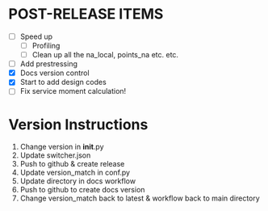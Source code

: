 # POST-RELEASE ITEMS
- [ ] Speed up
  - [ ] Profiling
  - [ ] Clean up all the na_local, points_na etc. etc.
- [ ] Add prestressing
- [x] Docs version control
- [x] Start to add design codes
- [ ] Fix service moment calculation!

# Version Instructions
1. Change version in __init__.py
2. Update switcher.json
3. Push to github & create release
4. Update version_match in conf.py
5. Update directory in docs workflow
6. Push to github to create docs version
7. Change version_match back to latest & workflow back to main directory
